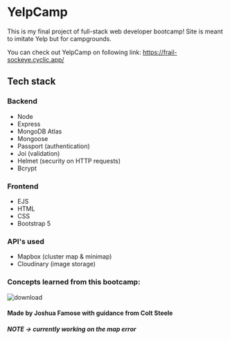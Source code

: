 # YelpCamp

This is my final project of full-stack web developer bootcamp! Site is meant to imitate Yelp but for campgrounds.

You can check out YelpCamp on following link: https://frail-sockeye.cyclic.app/  <br>

## Tech stack

### Backend
+ Node
+ Express
+ MongoDB Atlas
+ Mongoose
+ Passport (authentication)
+ Joi (validation)
+ Helmet (security on HTTP requests)
+ Bcrypt

### Frontend
+ EJS
+ HTML
+ CSS
+ Bootstrap 5

### API's used
+ Mapbox (cluster map & minimap)
+ Cloudinary (image storage)

### Concepts learned from this bootcamp:

![download](https://user-images.githubusercontent.com/74930516/208321672-43ee371a-8565-4a33-9f2b-44433603d3d1.png)

#### **Made by Joshua Famose with guidance from Colt Steele**


##### **NOTE** -> currently working on the map error
